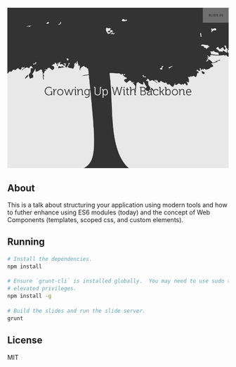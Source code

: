 ![](https://github.com/tbranyen/growing-up-with-backbone/raw/master/images/splash.png)

About
-----

This is a talk about structuring your application using modern tools and how to
futher enhance using ES6 modules (today) and the concept of Web Components
(templates, scoped css, and custom elements).

Running
-------

``` bash
# Install the dependencies.
npm install

# Ensure `grunt-cli` is installed globally.  You may need to use sudo to gain
# elevated privileges.
npm install -g 

# Build the slides and run the slide server.
grunt
```

License
-------

MIT
